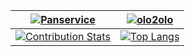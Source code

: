 | [![Panservice](https://www.panservice.it/wp-content/uploads/2015/01/panservice-logo-300x120.png)](https://www.panservice.it/) | [![olo2olo](https://www.olo2olo.it/wp-content/uploads/2018/04/logo-olo2olo.png)](https://www.olo2olo.it/) |
| ------------- | ------------- |
| [![Contribution Stats](https://github-contribution-stats.vercel.app/api/?username=marcogermani87)](https://github.com/LordDashMe/github-contribution-stats/) | [![Top Langs](https://github-readme-stats.vercel.app/api/top-langs/?username=marcogermani87)](https://github.com/anuraghazra/github-readme-stats)  |


